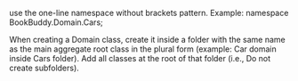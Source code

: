use the one-line namespace without brackets pattern. Example: namespace BookBuddy.Domain.Cars;

When creating a Domain class, create it inside a folder with the same name as the main aggregate root class in the plural form (example: Car domain inside Cars folder). Add all classes at the root of that folder (i.e., Do not create subfolders).

